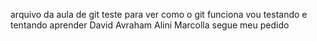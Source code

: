 arquivo da aula de git 
teste para ver como o git funciona
vou testando e tentando aprender
David Avraham
Alini Marcolla
segue meu pedido